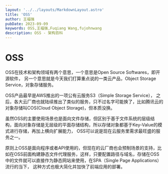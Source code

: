 ```yaml
---
layout: '../../layouts/MarkdownLayout.astro'
title: 'OSS'
author: 王福强
pubDate: 2023-09-09
keywords: OSS,王福强,Fuqiang Wang,fujohnwang
description: OSS - 架构百科
---
```


# OSS

OSS在技术和架构领域有两个意思，一个意思是Open Source Softwares，即开源软件， 另一个意思就是今天我们打算重点说的一类云产品，Object Storage Service，对象存储服务。

OSS产品最早是AWS推出的一项公有云服务S3（Simple Storage Service）， 之后，各大云厂商也就陆续推出了类似的服务，只不过名字可能换了，比如腾讯云的对象存储叫COS(Cloud Object Storage)，但本质没换。

虽然OSS的主要使用场景也是面向文件存储，但区别于基于文件系统的层级结构，面向对象存储是无层级的平面存储结构，所以存储对象都基于Key-Value的模式进行存储，再加上横向扩展能力， OSS可以说是现在云服务里需求最旺盛的服务之一。

原则上OSS是面向程序或者API使用的，但现在的云厂商也会预制场景的支持，比如在OSS前面构建静态文件代理服务，这样，只要配置路径与域名，存储在OSS中的文件就可以直接作为静态网站来使用，在SPA（Single Page Applications）流行的当下， 这种方式也极大简化并加快了前端应用的部署。


